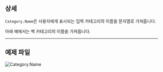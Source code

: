 ## 상세
`Category.Name`은 사용자에게 표시되는 입력 카테고리의 이름을 문자열로 가져옵니다.

아래 예에서는 벽 카테고리의 이름을 가져옵니다.
___
## 예제 파일

![Category.Name](./Revit.Elements.Category.Name_img.jpg)
